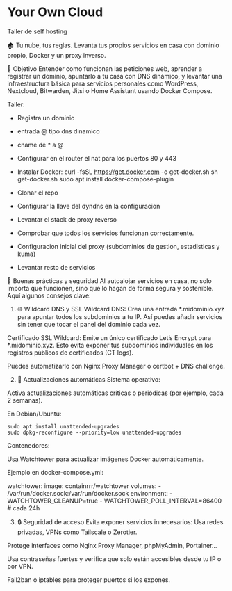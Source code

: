# Your Own Cloud
Taller de self hosting

🏠 Tu nube, tus reglas.
Levanta tus propios servicios en casa con dominio propio, Docker y un proxy inverso.

🧠 Objetivo
Entender como funcionan las peticiones web, aprender a registrar un dominio, apuntarlo a tu casa con DNS dinámico, y levantar una infraestructura básica para servicios personales como WordPress, Nextcloud, Bitwarden, Jitsi o Home Assistant usando Docker Compose.

Taller:
- Registra un dominio
- entrada @ tipo dns dinamico
- cname de * a @
- Configurar en el router el nat para los puertos 80 y 443
- Instalar Docker:
    curl -fsSL https://get.docker.com -o get-docker.sh
    sh get-docker.sh
    sudo apt install docker-compose-plugin

- Clonar el repo
- Configurar la llave del dyndns en la configuracion
- Levantar el stack de proxy reverso
- Comprobar que todos los servicios funcionan correctamente.
- Configuracion inicial del proxy (subdominios de gestion, estadisticas y kuma)
- Levantar resto de servicios



🔐 Buenas prácticas y seguridad
Al autoalojar servicios en casa, no solo importa que funcionen, sino que lo hagan de forma segura y sostenible. Aquí algunos consejos clave:

1. 🌐 Wildcard DNS y SSL
Wildcard DNS: Crea una entrada *.midominio.xyz para apuntar todos los subdominios a tu IP. Así puedes añadir servicios sin tener que tocar el panel del dominio cada vez.

Certificado SSL Wildcard: Emite un único certificado Let’s Encrypt para *.midominio.xyz. Esto evita exponer tus subdominios individuales en los registros públicos de certificados (CT logs).

Puedes automatizarlo con Nginx Proxy Manager o certbot + DNS challenge.

2. 🔁 Actualizaciones automáticas
Sistema operativo:

Activa actualizaciones automáticas críticas o periódicas (por ejemplo, cada 2 semanas).

En Debian/Ubuntu:

    sudo apt install unattended-upgrades
    sudo dpkg-reconfigure --priority=low unattended-upgrades
Contenedores:

Usa Watchtower para actualizar imágenes Docker automáticamente.

Ejemplo en docker-compose.yml:


watchtower:
  image: containrrr/watchtower
  volumes:
    - /var/run/docker.sock:/var/run/docker.sock
  environment:
    - WATCHTOWER_CLEANUP=true
    - WATCHTOWER_POLL_INTERVAL=86400  # cada 24h

3. 🔒 Seguridad de acceso
Evita exponer servicios innecesarios: Usa redes privadas, VPNs como Tailscale o Zerotier.

Protege interfaces como Nginx Proxy Manager, phpMyAdmin, Portainer...

Usa contraseñas fuertes y verifica que solo están accesibles desde tu IP o por VPN.

Fail2ban o iptables para proteger puertos si los expones.
